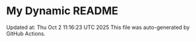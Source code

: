 # My Dynamic README
Updated at: Thu Oct  2 11:16:23 UTC 2025
This file was auto-generated by GitHub Actions.
